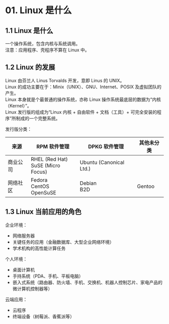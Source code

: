 # 01. Linux 是什么

## 1.1 Linux 是什么

一个操作系统，包含内核与系统调用。<br />注意：应用程序、壳程序不算在 Linux 中。

## 1.2 Linux 的发展

Linux 由芬兰人 Linus Torvalds 开发，意即 Linus 的 UNIX。<br />Linux 的成功主要在于：Minix（UNIX）、GNU、Internet、POSIX 及虚拟团队的产生。<br />Linux 本身就是个最普通的操作系统，亦称 Linux 操作系统最底层的数据为“内核（Kernel）”。<br />Linux 发行版的组成为“Linux 内核 + 自由软件 + 文档（工具）+ 可完全安装的程序”所制成的一个完整系统。

发行版分类：

| 来源     | RPM 软件管理                           | DPKG 软件管理           | 其他未分类 |
| -------- | -------------------------------------- | ----------------------- | ---------- |
| 商业公司 | RHEL (Red Hat)<br />SuSE (Micro Focus) | Ubuntu (Canonical Ltd.) |            |
| 网络社区 | Fedora<br />CentOS<br />OpenSuSE       | Debian<br />B2D         | Gentoo     |

## 1.3 Linux 当前应用的角色

企业环境：

- 网络服务器
- 关键任务的应用（金融数据库、大型企业网络环境）
- 学术机构的高性能计算任务

个人环境：

- 桌面计算机
- 手持系统（PDA、手机、平板电脑）
- 嵌入式系统（路由器、防火墙、手机、交换机、机器人控制芯片、家电产品的微计算机控制器等）

云端应用：

- 云程序
- 终端设备（树莓派、香蕉派等）
